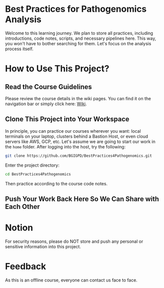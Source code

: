 # Best Practices for Pathogenomics Analysis
Welcome to this learning journey.
We plan to store all practices, including introductions, code notes, scripts, and necessary pipelines here.
This way, you won't have to bother searching for them.
Let's focus on the analysis process itself.

# How to Use This Project?

## Read the Course Guidelines
Please review the course details in the wiki pages.
You can find it on the navigation bar or simply click here: [Wiki](https://github.com/BGIGPD/BestPractices4Pathogenomics/wiki).

## Clone This Project into Your Workspace

In principle, you can practice our courses wherever you want: local terminals on your laptop, clusters behind a Bastion Host, or even cloud servers like AWS, GCP, etc.
Let's assume we are going to start our work in the `home` folder.
After logging into the host, try the following:

```bash
git clone https://github.com/BGIGPD/BestPractices4Pathogenomics.git
```
Enter the project directory:
```bash
cd BestPractices4Pathogenomics
```

Then practice according to the course code notes.

## Push Your Work Back Here So We Can Share with Each Other

# Notion
For security reasons, please do NOT store and push any personal or sensitive information into this project.

# Feedback
As this is an offline course, everyone can contact us face to face.
